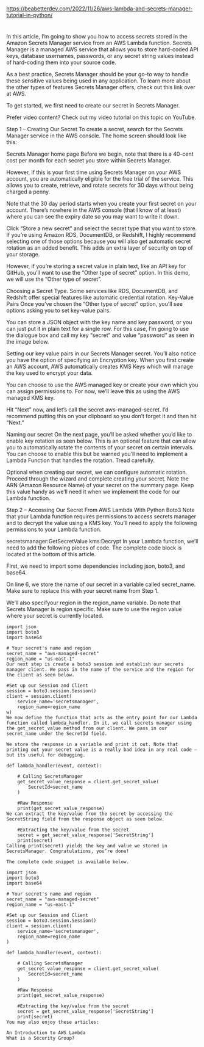##
#
https://beabetterdev.com/2022/11/26/aws-lambda-and-secrets-manager-tutorial-in-python/
#
##

In this article, I’m going to show you how to access secrets stored in the Amazon Secrets Manager service from an AWS Lambda function. Secrets Manager is a managed AWS service that allows you to store hard-coded API keys, database usernames, passwords, or any secret string values instead of hard-coding them into your source code.

As a best practice, Secrets Manager should be your go-to way to handle these sensitive values being used in any application. To learn more about the other types of features Secrets Manager offers, check out this link over at AWS.

To get started, we first need to create our secret in Secrets Manager.

Prefer video content? Check out my video tutorial on this topic on YouTube.

Step 1 – Creating Our Secret
To create a secret, search for the Secrets Manager service in the AWS console. The home screen should look like this:


Secrets Manager home page
Before we begin, note that there is a 40-cent cost per month for each secret you store within Secrets Manager.

However, if this is your first time using Secrets Manager on your AWS account, you are automatically eligible for the free trial of the service. This allows you to create, retrieve, and rotate secrets for 30 days without being charged a penny.

Note that the 30 day period starts when you create your first secret on your account. There’s nowhere in the AWS console (that I know of at least) where you can see the expiry date so you may want to write it down.

Click “Store a new secret” and select the secret type that you want to store. If you’re using Amazon RDS, DocumentDB, or Redshift, I highly recommend selecting one of those options because you will also get automatic secret rotation as an added benefit. This adds an extra layer of security on top of your storage.

However, if you’re storing a secret value in plain text, like an API key for GitHub, you’ll want to use the “Other type of secret” option. In this demo, we will use the “Other type of secret”.


Choosing a Secret Type. Some services like RDS, DocumentDB, and Redshift offer special features like automatic credential rotation.
Key-Value Pairs
Once you’ve chosen the “Other type of secret” option, you’ll see options asking you to set key-value pairs.

You can store a JSON object with the key name and key password, or you can just put it in plain text for a single row. For this case, I’m going to use the dialogue box and call my key “secret” and value “password” as seen in the image below.


Setting our key value pairs in our Secrets Manager secret.
You’ll also notice you have the option of specifying an Encryption key. When you first create an AWS account, AWS automatically creates KMS Keys which will manage the key used to encrypt your data.

You can choose to use the AWS managed key or create your own which you can assign permissions to. For now, we’ll leave this as using the AWS managed KMS key.

Hit “Next” now, and let’s call the secret aws-managed-secret. I’d recommend putting this on your clipboard so you don’t forget it and then hit “Next.”


Naming our secret
On the next page, you’ll be asked whether you’d like to enable key rotation as seen below. This is an optional feature that can allow you to automatically rotate the contents of your secret on certain intervals. You can choose to enable this but be warned you’ll need to implement a Lambda Function that handles the rotation. Tread carefully.


Optional when creating our secret, we can configure automatic rotation.
Proceed through the wizard and complete creating your secret. Note the ARN (Amazon Resource Name) of your secret on the summary page. Keep this value handy as we’ll need it when we implement the code for our Lambda function.

Step 2 – Accessing Our Secret From AWS Lambda With Python Boto3
Note that your Lambda function requires permissions to access secrets manager and to decrypt the value using a KMS key. You’ll need to apply the following permissions to your Lambda function.

secretsmanager:GetSecretValue
kms:Decrypt
In your Lambda function, we’ll need to add the following pieces of code. The complete code block is located at the bottom of this article.

First, we need to import some dependencies including json, boto3, and base64.

On line 6, we store the name of our secret in a variable called secret_name. Make sure to replace this with your secret name from Step 1.

We’ll also specifyour region in the region_name variable. Do note that Secrets Manager is region specific. Make sure to use the region value where your secret is currently located.
```
import json
import boto3
import base64

# Your secret's name and region
secret_name = "aws-managed-secret"
region_name = "us-east-1"
Our next step is create a boto3 session and establish our secrets manager client. We pass in the name of the service and the region for the client as seen below.

#Set up our Session and Client
session = boto3.session.Session()
client = session.client(
    service_name='secretsmanager',
    region_name=region_name
w)
We now define the function that acts as the entry point for our Lambda function called lambda_handler. In it, we call secrets manager using the get_secret_value method from our client. We pass in our secret_name under the SecretId field.

We store the response in a variable and print it out. Note that printing out your secret value is a really bad idea in any real code – but its useful for debugging.

def lambda_handler(event, context):

    # Calling SecretsManager
    get_secret_value_response = client.get_secret_value(
        SecretId=secret_name
    )

    #Raw Response
    print(get_secret_value_response)
We can extract the key/value from the secret by accessing the SecretString field from the response object as seen below.

    #Extracting the key/value from the secret
    secret = get_secret_value_response['SecretString']
    print(secret)
Calling print(secret) yields the key and value we stored in SecretsManager. Congratulations, you’re done!

The complete code snippet is available below.

import json
import boto3
import base64

# Your secret's name and region
secret_name = "aws-managed-secret"
region_name = "us-east-1"

#Set up our Session and Client
session = boto3.session.Session()
client = session.client(
    service_name='secretsmanager',
    region_name=region_name
)

def lambda_handler(event, context):

    # Calling SecretsManager
    get_secret_value_response = client.get_secret_value(
        SecretId=secret_name
    )
    
    #Raw Response
    print(get_secret_value_response)
   
    #Extracting the key/value from the secret
    secret = get_secret_value_response['SecretString']
    print(secret)
You may also enjoy these articles:

An Introduction to AWS Lambda
What is a Security Group?
